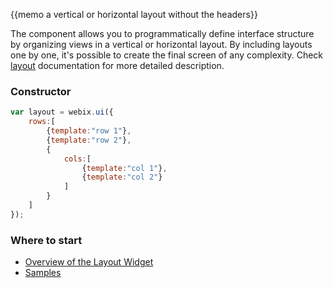{{memo a vertical or horizontal layout without the headers}}

The component allows you to programmatically define interface structure by organizing views in a vertical or horizontal layout. By including layouts one by one, it's possible to create the final screen of any complexity. Check [layout](desktop/layout.md) documentation for more detailed description.

### Constructor

~~~js
var layout = webix.ui({
	rows:[
		{template:"row 1"},
		{template:"row 2"},
		{
			cols:[
				{template:"col 1"},
				{template:"col 2"}
			]
		}
	]
});
~~~

### Where to start

- [Overview of the Layout Widget](desktop/layout.md)
- [Samples](http://docs.webix.com/samples/01_layout/index.html)